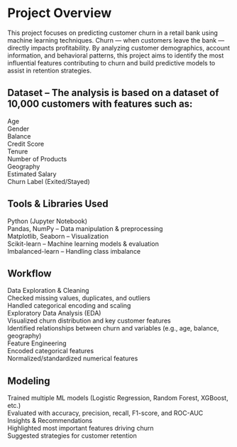 # Project Overview

This project focuses on predicting customer churn in a retail bank using machine learning techniques. Churn — when customers leave the bank — directly impacts profitability. By analyzing customer demographics, account information, and behavioral patterns, this project aims to identify the most influential features contributing to churn and build predictive models to assist in retention strategies.

## Dataset – The analysis is based on a dataset of 10,000 customers with features such as:
Age<br>
Gender<br>
Balance<br>
Credit Score<br>
Tenure<br>
Number of Products<br>
Geography<br>
Estimated Salary<br>
Churn Label (Exited/Stayed)<br>

## Tools & Libraries Used
Python (Jupyter Notebook)<br>
Pandas, NumPy – Data manipulation & preprocessing<br>
Matplotlib, Seaborn – Visualization<br>
Scikit-learn – Machine learning models & evaluation<br>
Imbalanced-learn – Handling class imbalance<br>

## Workflow

Data Exploration & Cleaning<br>
Checked missing values, duplicates, and outliers<br>
Handled categorical encoding and scaling<br>
Exploratory Data Analysis (EDA)<br>
Visualized churn distribution and key customer features<br>
Identified relationships between churn and variables (e.g., age, balance, geography)<br>
Feature Engineering<br>
Encoded categorical features<br>
Normalized/standardized numerical features<br>

## Modeling
Trained multiple ML models (Logistic Regression, Random Forest, XGBoost, etc.)<br>
Evaluated with accuracy, precision, recall, F1-score, and ROC-AUC<br>
Insights & Recommendations<br>
Highlighted most important features driving churn<br>
Suggested strategies for customer retention

